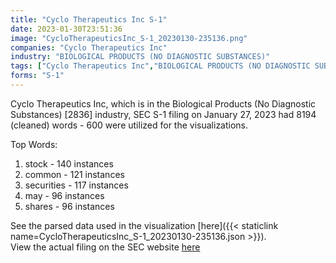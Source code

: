 ```yaml
---
title: "Cyclo Therapeutics Inc S-1"
date: 2023-01-30T23:51:36
image: "CycloTherapeuticsInc_S-1_20230130-235136.png"
companies: "Cyclo Therapeutics Inc"
industry: "BIOLOGICAL PRODUCTS (NO DIAGNOSTIC SUBSTANCES)"
tags: ["Cyclo Therapeutics Inc","BIOLOGICAL PRODUCTS (NO DIAGNOSTIC SUBSTANCES)","01-27-2023","S-1"]
forms: "S-1"
---
```

Cyclo Therapeutics Inc, which is in the Biological Products (No Diagnostic Substances) [2836] industry, SEC S-1 filing on January 27, 2023 had 8194 (cleaned) words - 600 were utilized for the visualizations.

Top Words:
1. stock - 140 instances
2. common - 121 instances
3. securities - 117 instances
4. may - 96 instances
5. shares - 96 instances


See the parsed data used in the visualization [here]({{< staticlink name=CycloTherapeuticsInc_S-1_20230130-235136.json >}}).  
View the actual filing on the SEC website [here](https://www.sec.gov/Archives/edgar/data/922247/0001437749-23-001977.txt)